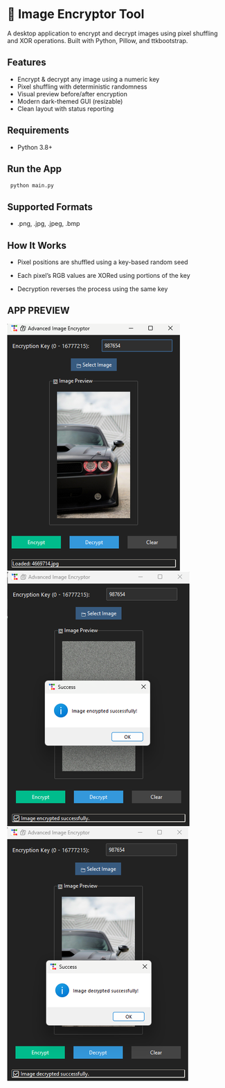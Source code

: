 # 🔐 Image Encryptor Tool

A desktop application to encrypt and decrypt images using pixel shuffling and XOR operations. Built with Python, Pillow, and ttkbootstrap.

##  Features

- Encrypt & decrypt any image using a numeric key
- Pixel shuffling with deterministic randomness
- Visual preview before/after encryption
- Modern dark-themed GUI (resizable)
- Clean layout with status reporting

##  Requirements

- Python 3.8+

##  Run the App

     python main.py

## Supported Formats

   - .png, .jpg, .jpeg, .bmp

 ## How It Works

   - Pixel positions are shuffled using a key-based random seed

   - Each pixel’s RGB values are XORed using portions of the key

   - Decryption reverses the process using the same key
## APP PREVIEW 
![App Preview](https://github.com/Raiyan-RB19/PRODIGY_CS_02/blob/569500c9d3dbbe51159e72f7070a5021dac8e048/Screenshot.png)                         ![App Preview](https://github.com/Raiyan-RB19/PRODIGY_CS_02/blob/7e38e255ac7fdcd3b87f679650e167b323e906ea/Encryption.png)![App Preview](https://github.com/Raiyan-RB19/PRODIGY_CS_02/blob/7e38e255ac7fdcd3b87f679650e167b323e906ea/Decryption.png)
